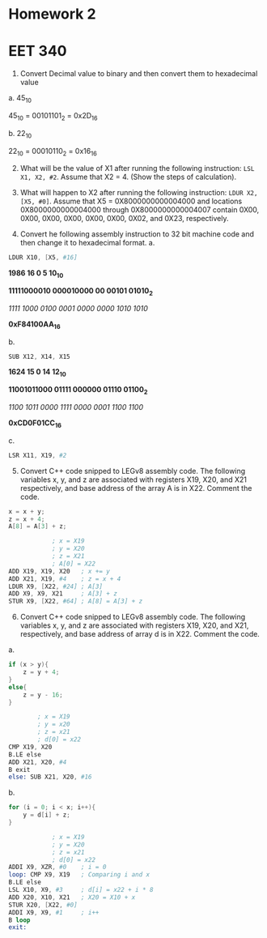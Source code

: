 # Homework 2
# EET 340

1. Convert Decimal value to binary and then convert them to hexadecimal value

a. 45<sub>10</sub>

45<sub>10</sub> = 00101101<sub>2</sub> = 0x2D<sub>16</sub>



b. 22<sub>10</sub>

22<sub>10</sub> = 00010110<sub>2</sub> = 0x16<sub>16</sub>


2. What will be the value of X1 after running the following instruction: `LSL X1, X2, #2`. Assume that X2 = 4. (Show the steps of calculation).

3. What will happen to X2 after running the following instruction: `LDUR X2, [X5, #0]`. Assume that X5 = 0X8000000000004000 and locations 0X8000000000004000 through 0X8000000000004007 contain 0X00, 0X00, 0X00, 0X00, 0X00, 0X00, 0X02, and 0X23, respectively.

4. Convert he following assembly instruction to 32 bit machine code and then change it to hexadecimal format.
a.
```S
LDUR X10, [X5, #16]
```

**1986 16 0 5 10<sub>10</sub>**

**11111000010 000010000 00 00101 01010<sub>2</sub>**

*1111 1000 0100 0001 0000 0000 1010 1010*

**0xF84100AA<sub>16</sub>**


b.
```S
SUB X12, X14, X15
```

**1624 15 0 14 12<sub>10</sub>**

**11001011000 01111 000000 01110 01100<sub>2</sub>**

*1100 1011 0000 1111 0000 0001 1100 1100*

**0xCD0F01CC<sub>16</sub>**

c.
```S
LSR X11, X19, #2
```

5. Convert C++ code snipped to LEGv8 assembly code. The following variables x, y, and z are associated with registers X19, X20, and X21 respectively, and base address of the array A is in X22. Comment the code.

```cpp
x = x + y;
z = x + 4;
A[8] = A[3] + z;
```

```S
			; x = X19
			; y = X20
			; z = X21
			; A[0] = X22
ADD X19, X19, X20	; x += y
ADD X21, X19, #4	; z = x + 4
LDUR X9, [X22, #24]	; A[3]
ADD X9, X9, X21		; A[3] + z
STUR X9, [X22, #64]	; A[8] = A[3] + z
```

6. Convert C++ code snipped to LEGv8 assembly code. The following variables x, y, and z are associated with registers X19, X20, and X21, respectively, and base address of array d is in X22. Comment the code.

a.
```cpp
if (x > y){
	z = y + 4;
}
else{
	z = y - 16;
}
```

```S
		; x = X19
		; y = x20
		; z = x21
		; d[0] = x22
CMP X19, X20
B.LE else
ADD X21, X20, #4
B exit
else: SUB X21, X20, #16
```

b.
```cpp
for (i = 0; i < x; i++){
	y = d[i] + z;
}
```

```S
			; x = X19
			; y = X20
			; z = x21
			; d[0] = x22
ADDI X9, XZR, #0	; i = 0
loop: CMP X9, X19	; Comparing i and x
B.LE else
LSL X10, X9, #3		; d[i] = x22 + i * 8
ADD X20, X10, X21	; X20 = X10 + x
STUR X20, [X22, #0]
ADDI X9, X9, #1		; i++
B loop
exit:
```

